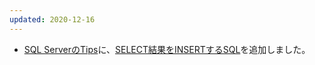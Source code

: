```yaml
---
updated: 2020-12-16
---
```

- [SQL ServerのTips](/it/sqlserver/tips.html#collation)に、[SELECT結果をINSERTするSQL](/it/sqlserver/tips.html#insert-select)を追加しました。
